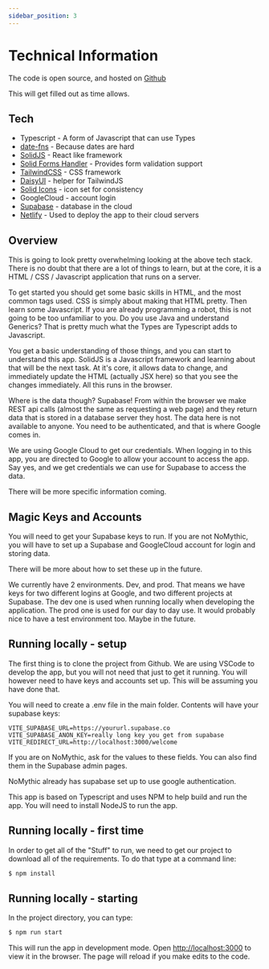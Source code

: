 ```yaml
---
sidebar_position: 3
---
```


# Technical Information

The code is open source, and hosted on [Github](https://github.com/2491-NoMythic/NoMythicApp)

This will get filled out as time allows.

## Tech

-   Typescript - A form of Javascript that can use Types
-   [date-fns](https://date-fns.org) - Because dates are hard
-   [SolidJS](https://www.solidjs.com) - React like framework
-   [Solid Forms Handler](https://solid-form-handler.com/docs/introduction) - Provides form validation support
-   [TailwindCSS](https://tailwindcss.com) - CSS framework
-   [DaisyUI](https://daisyui.com) - helper for TailwindJS
-   [Solid Icons](https://solid-icons.vercel.app) - icon set for consistency
-   GoogleCloud - account login
-   [Supabase](https://supabase.com) - database in the cloud
-   [Netlify](https://www.netlify.com/for/web-applications/) - Used to deploy the app to their cloud servers

## Overview

This is going to look pretty overwhelming looking at the above tech stack. There is no doubt that there are a lot of things to learn, but at the core, it is a HTML / CSS / Javascript application that runs on a server.

To get started you should get some basic skills in HTML, and the most common tags used. CSS is simply about making that HTML pretty. Then learn some Javascript. If you are already programming a robot, this is not going to be too unfamiliar to you. Do you use Java and understand Generics? That is pretty much what the Types are Typescript adds to Javascript.

You get a basic understanding of those things, and you can start to understand this app. SolidJS is a Javascript framework and learning about that will be the next task. At it's core, it allows data to change, and immediately update the HTML (actually JSX here) so that you see the changes immediately. All this runs in the browser.

Where is the data though? Supabase! From within the browser we make REST api calls (almost the same as requesting a web page) and they return data that is stored in a database server they host. The data here is not available to anyone. You need to be authenticated, and that is where Google comes in.

We are using Google Cloud to get our credentials. When logging in to this app, you are directed to Google to allow your account to access the app. Say yes, and we get credentials we can use for Supabase to access the data.

There will be more specific information coming.

## Magic Keys and Accounts

You will need to get your Supabase keys to run. If you are not NoMythic, you will have to set up a Supabase and GoogleCloud account for login and storing data.

There will be more about how to set these up in the future.

We currently have 2 environments. Dev, and prod. That means we have keys for two different logins at Google, and two different projects at Supabase. The dev one is used when running locally when developing the application. The prod one is used for our day to day use. It would probably nice to have a test environment too. Maybe in the future.

## Running locally - setup

The first thing is to clone the project from Github. We are using VSCode to develop the app, but you will not need that just to get it running. You will however need to have keys and accounts set up. This will be assuming you have done that.

You will need to create a .env file in the main folder. Contents will have your supabase keys:

```
VITE_SUPABASE_URL=https://yoururl.supabase.co
VITE_SUPABASE_ANON_KEY=really long key you get from supabase
VITE_REDIRECT_URL=http://localhost:3000/welcome
```

If you are on NoMythic, ask for the values to these fields. You can also find them in the Supabase admin pages.

NoMythic already has supabase set up to use google authentication.

This app is based on Typescript and uses NPM to help build and run the app. You will need to install NodeJS to run the app.

## Running locally - first time

In order to get all of the "Stuff" to run, we need to get our project to download all of the requirements. To do that type at a command line: 

```bash
$ npm install
```

## Running locally - starting

In the project directory, you can type:

```bash
$ npm run start
```

This will run the app in development mode.
Open [http://localhost:3000](http://localhost:3000) to view it in the browser. The page will reload if you make edits to the code.
